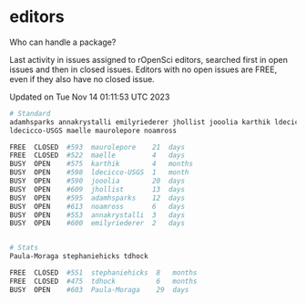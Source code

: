 # editors

Who can handle a package?

Last activity in issues assigned to rOpenSci editors, searched first in open
issues and then in closed issues. Editors with no open issues are FREE, even if
they also have no closed issue.


Updated on Tue Nov 14 01:11:53 UTC 2023

```bash
# Standard
adamhsparks annakrystalli emilyriederer jhollist jooolia karthik ldecicco
ldecicco-USGS maelle maurolepore noamross

FREE  CLOSED  #593  maurolepore    21  days
FREE  CLOSED  #522  maelle         4   days
BUSY  OPEN    #575  karthik        4   months
BUSY  OPEN    #598  ldecicco-USGS  1   month
BUSY  OPEN    #590  jooolia        20  days
BUSY  OPEN    #609  jhollist       13  days
BUSY  OPEN    #595  adamhsparks    12  days
BUSY  OPEN    #613  noamross       6   days
BUSY  OPEN    #553  annakrystalli  3   days
BUSY  OPEN    #600  emilyriederer  2   days


# Stats
Paula-Moraga stephaniehicks tdhock

FREE  CLOSED  #551  stephaniehicks  8   months
FREE  CLOSED  #475  tdhock          6   months
BUSY  OPEN    #603  Paula-Moraga    29  days
```
